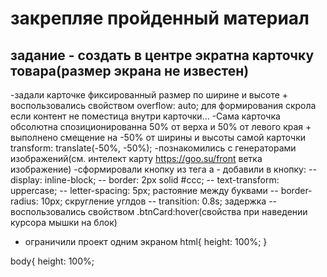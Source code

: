 # закрепляе пройденный материал
## задание - создать в центре экратна карточку товара(размер экрана не известен)
-задали карточке фиксированный размер по ширине и высоте + воспользовались свойством overflow: auto; для формирования скрола если контент не поместица внутри карточки...
-Сама карточка обсолютна спозиционированна 50% от верха и 50% от левого края + выполнено смещение на -50% от ширины и высоты самой карточки transform: translate(-50%, -50%);
-познакомились с генераторами изображений(см. интелект карту https://goo.su/front ветка изображение)
-сформировали кнопку из тега а - добавили в кнопку:
 -- display: inline-block; 
 -- border: 2px solid #ccc;
 -- text-transform: uppercase;
 -- letter-spacing: 5px; растояние между буквами
 -- border-radius: 10px; скругление углдов
 -- transition: 0.8s; задержка
 -- воспользовались свойством .btnCard:hover(свойства при наведении курсора мышки на блок)
 - ограничили проект одним экраном
html{
    height: 100%;
}

body{
    height: 100%;
